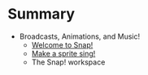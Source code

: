 # Summary

* Broadcasts, Animations, and Music!
   * [Welcome to Snap!](welcome_to_snap.md)
   * [Make a sprite sing!](make_a_sprite_sing.md)
   * The Snap! workspace

